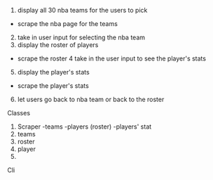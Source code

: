 1. display all 30 nba teams for the users to pick
  - scrape the nba page for the teams
2. take in user input for selecting the nba team
3. display the roster of players
  - scrape the roster
4 take in the user input to see the player's stats
5. display the player's stats
  - scrape the player's stats
6. let users go back to nba team or back to the roster


Classes
1. Scraper
  -teams
  -players (roster)
  -players' stat
2. teams
3. roster
4. player
5. 
Cli
